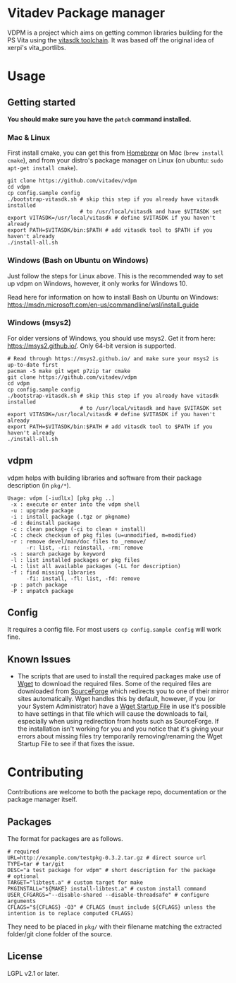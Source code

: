 Vitadev Package manager
=============

VDPM is a project which aims on getting common libraries building for the PS Vita using the
[vitasdk toolchain](https://github.com/vitasdk). It was based off the original idea of xerpi's
vita\_portlibs.




Usage
=====

Getting started
---------------

**You should make sure you have the `patch` command installed.**

### Mac & Linux
First install cmake, you can get this from [Homebrew](http://brew.sh) on Mac (`brew install cmake`), 
and from your distro's package manager on Linux (on ubuntu: `sudo apt-get install cmake`).

```shell
git clone https://github.com/vitadev/vdpm
cd vdpm
cp config.sample config
./bootstrap-vitasdk.sh # skip this step if you already have vitasdk installed
                       # to /usr/local/vitasdk and have $VITASDK set
export VITASDK=/usr/local/vitasdk # define $VITASDK if you haven't already
export PATH=$VITASDK/bin:$PATH # add vitasdk tool to $PATH if you haven't already
./install-all.sh
```

### Windows (Bash on Ubuntu on Windows)

Just follow the steps for Linux above. This is the recommended way to set up vdpm on Windows, however, it only works for Windows 10.

Read here for information on how to install Bash on Ubuntu on Windows: https://msdn.microsoft.com/en-us/commandline/wsl/install_guide

### Windows (msys2)

For older versions of Windows, you should use msys2. Get it from here: https://msys2.github.io/. Only 64-bit version is supported.

```shell
# Read through https://msys2.github.io/ and make sure your msys2 is up-to-date first
pacman -S make git wget p7zip tar cmake
git clone https://github.com/vitadev/vdpm
cd vdpm
cp config.sample config
./bootstrap-vitasdk.sh # skip this step if you already have vitasdk installed
                       # to /usr/local/vitasdk and have $VITASDK set
export VITASDK=/usr/local/vitasdk # define $VITASDK if you haven't already
export PATH=$VITASDK/bin:$PATH # add vitasdk tool to $PATH if you haven't already
./install-all.sh
```

vdpm
----

vdpm helps with building libraries
and software from their package description (in `pkg/*`).

```
Usage: vdpm [-iudlLx] [pkg pkg ..]
 -x : execute or enter into the vdpm shell
 -u : upgrade package
 -i : install package (.tgz or pkgname)
 -d : deinstall package
 -c : clean package (-ci to clean + install)
 -C : check checksum of pkg files (u=unmodified, m=modified)
 -r : remove devel/man/doc files to _remove/
      -r: list, -ri: reinstall, -rm: remove
 -s : search package by keyword
 -l : list installed packages or pkg files
 -L : list all available packages (-LL for description)
 -f : find missing libraries
      -fi: install, -fl: list, -fd: remove
 -p : patch package
 -P : unpatch package
```

Config
------

It requires a config file. For most users `cp config.sample config` will work fine.

Known Issues
------------
* The scripts that are used to install the required packages make use of [Wget](https://en.wikipedia.org/wiki/Wget) to download the required files. Some of the required files are downloaded from [SourceForge](https://sourceforge.net/) which redirects you to one of their mirror sites automatically. Wget handles this by default, however, if you (or your System Administrator) have a [Wget Startup File](https://www.gnu.org/software/wget/manual/html_node/Startup-File.html) in use it's possible to have settings in that file which will cause the downloads to fail, especially when using redirection from hosts such as SourceForge. If the installation isn't working for you and you notice that it's giving your errors about missing files try temporarily removing/renaming the Wget Startup File to see if that fixes the issue.


Contributing
============

Contributions are welcome to both the package repo, documentation or the package manager itself.

Packages
--------

The format for packages are as follows.

```shell
# required
URL=http://example.com/testpkg-0.3.2.tar.gz # direct source url
TYPE=tar # tar/git
DESC="a test package for vdpm" # short description for the package
# optional
TARGET="libtest.a" # custom target for make
PKGINSTALL="${MAKE} install-libtest.a" # custom install command
USER_CFGARGS="--disable-shared --disable-threadsafe" # configure arguments
CFLAGS="${CFLAGS} -O3" # CFLAGS (must include ${CFLAGS} unless the intention is to replace computed CFLAGS)
```

They need to be placed in `pkg/` with their filename matching the extracted folder/git clone folder of the source.

License
-------
LGPL v2.1 or later.
